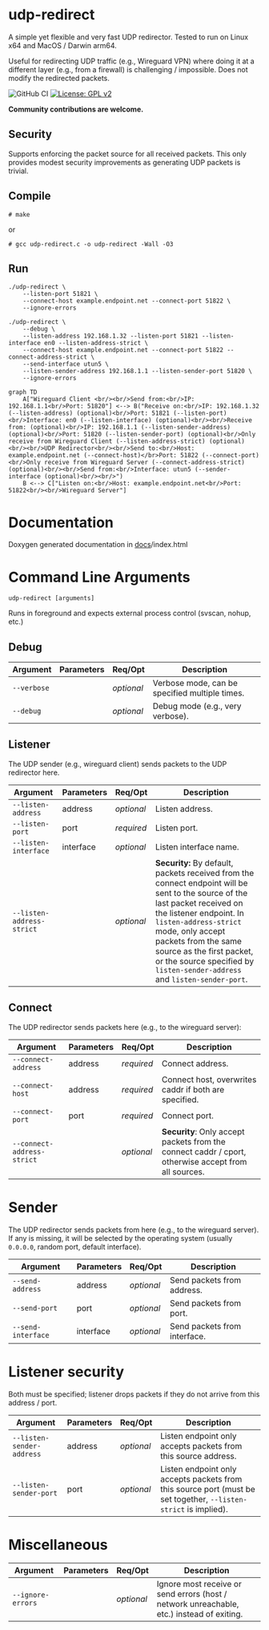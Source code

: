 # udp-redirect
A simple yet flexible and very fast UDP redirector. Tested to run on Linux x64 and MacOS / Darwin arm64.

Useful for redirecting UDP traffic (e.g., Wireguard VPN) where doing it at a different layer (e.g., from a firewall) is challenging / impossible. Does not modify the redirected packets.

![GitHub CI](https://github.com/danpodeanu/udp-redirect/actions/workflows/c-cpp.yml/badge.svg)
[![License: GPL v2](https://img.shields.io/badge/License-GPL_v2-blue.svg)](https://www.gnu.org/licenses/old-licenses/gpl-2.0.en.html)

**Community contributions are welcome.**

## Security

Supports enforcing the packet source for all received packets. This only provides modest security improvements as generating UDP packets is trivial.

## Compile

```# make```

or

```# gcc udp-redirect.c -o udp-redirect -Wall -O3```

## Run

```
./udp-redirect \
    --listen-port 51821 \
    --connect-host example.endpoint.net --connect-port 51822 \
    --ignore-errors
```

```
./udp-redirect \
    --debug \
    --listen-address 192.168.1.32 --listen-port 51821 --listen-interface en0 --listen-address-strict \
    --connect-host example.endpoint.net --connect-port 51822 --connect-address-strict \
    --send-interface utun5 \
    --listen-sender-address 192.168.1.1 --listen-sender-port 51820 \
    --ignore-errors
```

```mermaid
graph TD
    A["Wireguard Client <br/><br/>Send from:<br/>IP: 192.168.1.1<br/>Port: 51820"] <--> B("Receive on:<br/>IP: 192.168.1.32 (--listen-address) (optional)<br/>Port: 51821 (--listen-port)<br/>Interface: en0 (--listen-interface) (optional)<br/><br/>Receive from: (optional)<br/>IP: 192.168.1.1 (--listen-sender-address) (optional)<br/>Port: 51820 (--listen-sender-port) (optional)<br/>Only receive from Wireguard Client (--listen-address-strict) (optional)<br/><br/>UDP Redirector<br/><br/>Send to:<br/>Host: example.endpoint.net (--connect-host)</br>Port: 51822 (--connect-port)<br/>Only receive from Wireguard Server (--connect-address-strict) (optional)<br/><br/>Send from:<br/>Interface: utun5 (--sender-interface (optional)<br/><br/>")
    B <--> C["Listen on:<br/>Host: example.endpoint.net<br/>Port: 51822<br/><br/>Wireguard Server"]
```

# Documentation

Doxygen generated documentation in [docs](docs/)/index.html

# Command Line Arguments

```udp-redirect [arguments]```

Runs in foreground and expects external process control (svscan, nohup, etc.)

## Debug

| Argument | Parameters | Req/Opt | Description |
| --- | --- | --- | --- |
| ```--verbose``` | | *optional* | Verbose mode, can be specified multiple times. |
| ```--debug``` | | *optional* | Debug mode (e.g., very verbose). |

## Listener

The UDP sender (e.g., wireguard client) sends packets to the UDP redirector here.

| Argument | Parameters | Req/Opt | Description |
| --- | --- | --- | --- |
| ```--listen-address``` | address | *optional* | Listen address. |
| ```--listen-port``` | port | *required* | Listen port. |
| ```--listen-interface``` | interface | *optional* | Listen interface name. |
| ```--listen-address-strict``` | | *optional* | **Security:** By default, packets received from the connect endpoint will be sent to the source of the last packet received on the listener endpoint. In ```listen-address-strict``` mode, only accept packets from the same source as the first packet, or the source specified by ```listen-sender-address``` and ```listen-sender-port```. |

## Connect

The UDP redirector sends packets here (e.g., to the wireguard server):

| Argument | Parameters | Req/Opt | Description |
| --- | --- | --- | --- |
| ```--connect-address``` | address | *required* | Connect address. |
| ```--connect-host``` | address | *required* | Connect host, overwrites caddr if both are specified. |
| ```--connect-port``` | port | *required* | Connect port. |
| ```--connect-address-strict``` | | *optional* | **Security**: Only accept packets from the connect caddr / cport, otherwise accept from all sources. |

# Sender

The UDP redirector sends packets from here (e.g., to the wireguard server). If any is missing, it will be selected by the operating system (usually ```0.0.0.0```, random port, default interface).

| Argument | Parameters | Req/Opt | Description |
| --- | --- | --- | --- |
| ```--send-address``` | address | *optional* | Send packets from address. |
| ```--send-port``` | port | *optional* | Send packets from port. |
| ```--send-interface``` | interface | *optional* | Send packets from interface. |

# Listener security

Both must be specified; listener drops packets if they do not arrive from this address / port.

| Argument | Parameters | Req/Opt | Description |
| --- | --- | --- | --- |
| ```--listen-sender-address``` | address | *optional* | Listen endpoint only accepts packets from this source address. |
| ```--listen-sender-port``` | port | *optional* | Listen endpoint only accepts packets from this source port (must be set together, ```--listen-strict``` is implied). |

# Miscellaneous

| Argument | Parameters | Req/Opt | Description |
| --- | --- | --- | --- |
| ```--ignore-errors``` | | *optional* | Ignore most receive or send errors (host / network unreachable, etc.) instead of exiting. |
